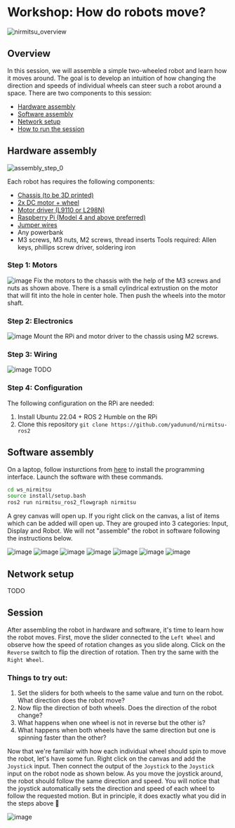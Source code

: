 # Workshop: How do robots move?

![nirmitsu_overview](https://user-images.githubusercontent.com/13482049/188319370-118fe2cb-7392-4363-9d3f-b7c31992d366.png)

## Overview
In this session, we will assemble a simple two-wheeled robot and learn how it moves around. The goal is to develop an intuition of how changing the direction and speeds of individual wheels can steer such a robot around a space. There are two components to this session:
* [Hardware assembly](#hardware-assembly)
* [Software assembly](#software-assembly)
* [Network setup](#network-setup)
* [How to run the session](#session)

## Hardware assembly
![assembly_step_0](https://user-images.githubusercontent.com/13482049/188320468-87b06a8e-ca89-410f-881c-680a3175ddeb.jpg)

Each robot has requires the following components:
* [Chassis (to be 3D printed)](https://cad.onshape.com/documents/54308b759bf3a45674879fa2/w/3fe7569d8381a7214a214808/e/deaf99848626555afa48ef71?renderMode=0&uiState=6314bc778027b126a0aff285)
* [2x DC motor + wheel](https://www.amazon.com/uxcell-Yellow-Black-Single-Geared/dp/B00BG7PFVA)
* [Motor driver (L9110 or L298N)](https://www.elecrow.com/l9110-dualchannel-hbridge-motor-driver-module-12v-800ma-p-826.html)
* [Raspberry Pi (Model 4 and above preferred)](https://www.raspberrypi.com/products/raspberry-pi-4-model-b/)
* [Jumper wires](https://sg.cytron.io/p-female-to-female-jumper-wire)
* Any powerbank
* M3 screws, M3 nuts, M2 screws, thread inserts
Tools required: Allen keys, phillips screw driver, soldering iron

### Step 1: Motors
![image](https://user-images.githubusercontent.com/13482049/188322050-b4433a0e-c5cf-45f9-b6af-1ba13e01b42a.png)
Fix the motors to the chassis with the help of the M3 screws and nuts as shown above. There is a small cylindrical extrustion on the motor that will fit into the hole in center hole. Then push the wheels into the motor shaft.

### Step 2: Electronics
![image](https://user-images.githubusercontent.com/13482049/188323279-d1797512-5ec4-4dcb-865f-6d20f92725e5.png)
Mount the RPi and motor driver to the chassis using M2 screws.

### Step 3: Wiring
![image](https://user-images.githubusercontent.com/13482049/188323321-79af2cee-2f75-4efb-9357-37338d6731e4.png)
TODO

### Step 4: Configuration
The following configuration on the RPi are needed:
1. Install Ubuntu 22.04 + ROS 2 Humble on the RPi
2. Clone this repository `git clone https://github.com/yadunund/nirmitsu-ros2`

## Software assembly
On a laptop, follow insturctions from [here](https://github.com/Yadunund/nirmitsu-ros2#setup) to install the programming interface.
Launch the software with these commands.
```bash
cd ws_nirmitsu
source install/setup.bash
ros2 run nirmitsu_ros2_flowgraph nirmitsu 
```

A grey canvas will open up. If you right click on the canvas, a list of items which can be added will open up. They are grouped into 3 categories: Input, Display and Robot. We will not "assemble" the robot in software following the instructions below.

![image](https://user-images.githubusercontent.com/13482049/188323755-7cc4fb59-7967-46f0-a02d-c7bc7b478f88.png)
![image](https://user-images.githubusercontent.com/13482049/188323777-71d0f11a-773b-41d0-8029-356d631874d3.png)
![image](https://user-images.githubusercontent.com/13482049/188323800-e8d9aa7c-ecdc-4875-a821-2e77082f6c1e.png)
![image](https://user-images.githubusercontent.com/13482049/188323808-0431b5a6-4b47-4724-a5cd-acc680e3e490.png)
![image](https://user-images.githubusercontent.com/13482049/188323817-e0a8629e-0577-44b7-aae5-02e0b9ed12a5.png)
![image](https://user-images.githubusercontent.com/13482049/188323825-13926bb7-1699-4409-abff-7a4bee782372.png)
![image](https://user-images.githubusercontent.com/13482049/188323885-5558247f-7302-4bdf-a29b-223d6dd80f7f.png)

## Network setup
TODO

## Session
After assembling the robot in hardware and software, it's time to learn how the robot moves.
First, move the slider connected to the `Left Wheel` and observe how the speed of rotation changes as you slide along. Click on the `Reverse` switch to flip the direction of rotation. Then try the same with the `Right Wheel`.

### Things to try out:
1. Set the sliders for both wheels to the same value and turn on the robot. What direction does the robot move?
2. Now flip the direction of both wheels. Does the direction of the robot change?
3. What happens when one wheel is not in reverse but the other is?
4. What happens when both wheels have the same direction but one is spinning faster than the other?

Now that we're familair with how each individual wheel should spin to move the robot, let's have some fun. Right click on the canvas and add the `Joystick` input. Then connect the output of the `Joystick` to the `Joystick` input on the robot node as shown below. As you move the joystick around, the robot should follow the same direction and speed. You will notice that the joystick automatically sets the direction and speed of each wheel to follow the requested motion. But in principle, it does exactly what you did in the steps above 🙂

![image](https://user-images.githubusercontent.com/13482049/188324257-b9e2d47d-c80f-45a4-ab9b-c06819211946.png)


